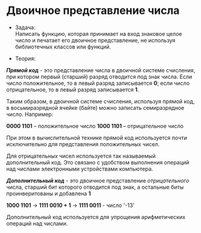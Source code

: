 # Двоичное представление числа

- Задача:  
  Написать функцию, которая принимает на вход знаковое целое число и печатает его двоичное представление, не используя библиотечных классов или функций.

- Теория:  

***Прямой код***  - это представление числа в двоичной системе счисления, при котором первый (старший) разряд отводится под знак числа. Если число положительное, то в левый разряд записывается **0**; если число отрицательное, то в левый разряд записывается **1**.

Таким образом, в двоичной системе счисления, используя прямой код, в восьмиразрядной ячейке (байте) можно записать семиразрядное число. Например:

**0000 1101** – положительное число
**1000 1101** – отрицательное число

При этом в вычислительной технике прямой код используется почти исключительно для представления положительных чисел.

Для отрицательных чисел используется так называемый дополнительный код. Это связано с удобством выполнения операций над числами электронными устройствами компьютера.


***Дополнительный код*** - это двоичное представление *отрицательного* числа, старший бит которого отводится под знак, а остальные биты проинверитованы и добавлена **1**

**1000 1101** -> **1111 0010 + 1** -> **1111 0011** - число '-13'

Дополнительный код используется для упрощения арифметических операций над числами.
